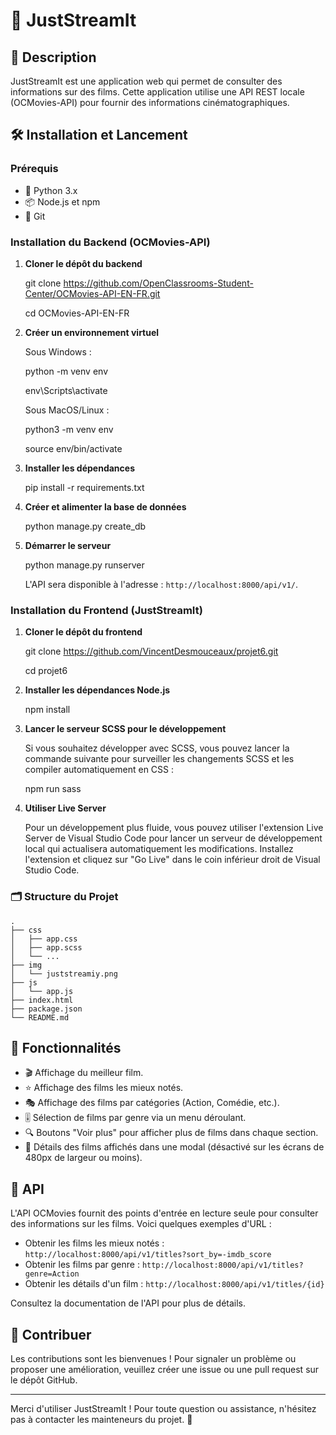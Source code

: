 # 🎥 JustStreamIt

## 📄 Description

JustStreamIt est une application web qui permet de consulter des informations sur des films. Cette application utilise une API REST locale (OCMovies-API) pour fournir des informations cinématographiques.

## 🛠️ Installation et Lancement

### Prérequis

- 🐍 Python 3.x
- 📦 Node.js et npm
- 🐙 Git

### Installation du Backend (OCMovies-API)

1. **Cloner le dépôt du backend**

    
    git clone https://github.com/OpenClassrooms-Student-Center/OCMovies-API-EN-FR.git

    cd OCMovies-API-EN-FR
    

2. **Créer un environnement virtuel**

    Sous Windows :

    
    python -m venv env

    env\Scripts\activate
    

    Sous MacOS/Linux :

    
    python3 -m venv env

    source env/bin/activate
   

3. **Installer les dépendances**

    
    pip install -r requirements.txt
    

4. **Créer et alimenter la base de données**

    
    python manage.py create_db
   

5. **Démarrer le serveur**

    
    python manage.py runserver
    

    L'API sera disponible à l'adresse : `http://localhost:8000/api/v1/`.

### Installation du Frontend (JustStreamIt)

1. **Cloner le dépôt du frontend**

    
    git clone https://github.com/VincentDesmouceaux/projet6.git

    cd projet6
    

2. **Installer les dépendances Node.js**

    
    npm install
    

3. **Lancer le serveur SCSS pour le développement**

    Si vous souhaitez développer avec SCSS, vous pouvez lancer la commande suivante pour surveiller les changements SCSS et les compiler automatiquement en CSS :

    
    npm run sass
    

4. **Utiliser Live Server**

    Pour un développement plus fluide, vous pouvez utiliser l'extension Live Server de Visual Studio Code pour lancer un serveur de développement local qui actualisera automatiquement les modifications. Installez l'extension et cliquez sur "Go Live" dans le coin inférieur droit de Visual Studio Code.

### 🗂️ Structure du Projet

```
.
├── css
│   ├── app.css
│   ├── app.scss
│   └── ...
├── img
│   └── juststreamiy.png
├── js
│   └── app.js
├── index.html
├── package.json
└── README.md
```


## 🌟 Fonctionnalités

- 🎬 Affichage du meilleur film.
- ⭐ Affichage des films les mieux notés.
- 🎭 Affichage des films par catégories (Action, Comédie, etc.).
- 🎚️ Sélection de films par genre via un menu déroulant.
- 🔍 Boutons "Voir plus" pour afficher plus de films dans chaque section.
- 📝 Détails des films affichés dans une modal (désactivé sur les écrans de 480px de largeur ou moins).

## 📡 API

L'API OCMovies fournit des points d'entrée en lecture seule pour consulter des informations sur les films. Voici quelques exemples d'URL :

- Obtenir les films les mieux notés : `http://localhost:8000/api/v1/titles?sort_by=-imdb_score`
- Obtenir les films par genre : `http://localhost:8000/api/v1/titles?genre=Action`
- Obtenir les détails d'un film : `http://localhost:8000/api/v1/titles/{id}`

Consultez la documentation de l'API pour plus de détails.

## 🤝 Contribuer

Les contributions sont les bienvenues ! Pour signaler un problème ou proposer une amélioration, veuillez créer une issue ou une pull request sur le dépôt GitHub.

---

Merci d'utiliser JustStreamIt ! Pour toute question ou assistance, n'hésitez pas à contacter les mainteneurs du projet. 🎉
